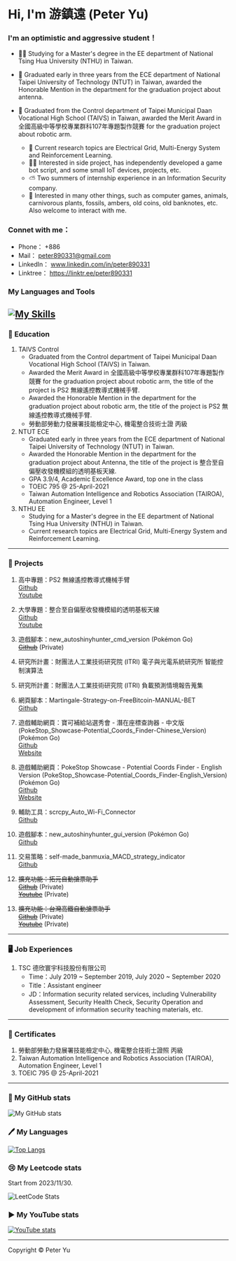 # Hi, I'm 游鎮遠 (Peter Yu)

### I'm an optimistic and aggressive student！ 

- 👨‍🎓 Studying for a Master's degree in the EE department of National Tsing Hua University (NTHU) in Taiwan.
- 🥇 Graduated early in three years from the ECE department of National Taipei University of Technology (NTUT) in Taiwan, awarded the Honorable Mention in the department for the graduation project about antenna.
- 🦾 Graduated from the Control department of Taipei Municipal Daan Vocational High School (TAIVS) in Taiwan, awarded the Merit Award in 全國高級中等學校專業群科107年專題製作競賽 for the graduation project about robotic arm.

   - 📖 Current research topics are Electrical Grid, Multi-Energy System and Reinforcement Learning.
   - 👷‍♂️ Interested in side project, has independently developed a game bot script, and some small IoT devices, projects, etc.
   - ⛅ Two summers of internship experience in an Information Security company.
   - 🐲 Interested in many other things, such as computer games, animals, carnivorous plants, fossils, ambers, old coins, old banknotes, etc. Also welcome to interact with me.

### Connet with me：
- Phone：    +886
- Mail：     peter890331@gmail.com
- LinkedIn： www.linkedin.com/in/peter890331
- Linktree： https://linktr.ee/peter890331

### My Languages and Tools
[![My Skills](https://skillicons.dev/icons?i=py,pytorch,cpp,pycharm,vscode,matlab,latex,anaconda,git,github,arduino,html,js&theme=light)](https://skillicons.dev)
---
### 🤡 Education
1. TAIVS Control
   - Graduated from the Control department of Taipei Municipal Daan Vocational High School (TAIVS) in Taiwan.
   - Awarded the Merit Award in 全國高級中等學校專業群科107年專題製作競賽 for the graduation project about robotic arm, the title of the project is PS2 無線遙控教導式機械手臂.
   - Awarded the Honorable Mention in the department for the graduation project about robotic arm, the title of the project is PS2 無線遙控教導式機械手臂.
   - 勞動部勞動力發展署技能檢定中心, 機電整合技術士證 丙級
2. NTUT ECE
   - Graduated early in three years from the ECE department of National Taipei University of Technology (NTUT) in Taiwan.
   - Awarded the Honorable Mention in the department for the graduation project about Antenna, the title of the project is 整合至自偏壓收發機模組的透明基板天線.
   - GPA 3.9/4, Academic Excellence Award, top one in the class
   - TOEIC 795 @ 25-April-2021
   - Taiwan Automation Intelligence and Robotics Association (TAIROA), Automation Engineer, Level 1    
3. NTHU EE
   - Studying for a Master's degree in the EE department of National Tsing Hua University (NTHU) in Taiwan.      
   - Current research topics are Electrical Grid, Multi-Energy System and Reinforcement Learning.
---
### 💾 Projects
1. 高中專題：PS2 無線遙控教導式機械手臂      
   [Github][1]      
   [Youtube][2]
   
   [1]: https://github.com/peter890331/PS2-Wireless-Remote-Control-Teachable-Robotic-Arm.git
   [2]: https://youtu.be/B3R5VX4Qshs
   
2. 大學專題：整合至自偏壓收發機模組的透明基板天線      
   [Github][3]      
   [Youtube][4]

   [3]: https://github.com/peter890331/Transparent-Substrate-Antennas-Integrating-to-Self-Biased-Transceiver-Modules.git    
   [4]: https://youtu.be/ptymVCwnhSs
   
3. 遊戲腳本：new_autoshinyhunter_cmd_version (Pokémon Go)      
   ~~[Github][5]~~ (Private)

   [5]: https://github.com/peter890331/new_autoshinyhunter_cmd_version
   
4. 研究所計畫：財團法人工業技術研究院 (ITRI) 電子與光電系統研究所 智能控制演算法      
5. 研究所計畫：財團法人工業技術研究院 (ITRI) 負載預測情境報告蒐集       
6. 網頁腳本：Martingale-Strategy-on-FreeBitcoin-MANUAL-BET      
   [Github][7]

   [7]: https://github.com/peter890331/Martingale-Strategy-on-FreeBitcoin-MANUAL-BET
   
7. 遊戲輔助網頁：寶可補給站選秀會 - 潛在座標查詢器 - 中文版 (PokeStop_Showcase-Potential_Coords_Finder-Chinese_Version) (Pokémon Go)      
   [Github][8]      
   [Website][9]      

   [8]: https://github.com/peter890331/PokeStop_Showcase-Potential_Coords_Finder-Chinese_Version
   [9]: https://peter890331.github.io/PokeStop_Showcase-Potential_Coords_Finder-Chinese_Version/

8. 遊戲輔助網頁：PokeStop Showcase - Potential Coords Finder - English Version (PokeStop_Showcase-Potential_Coords_Finder-English_Version) (Pokémon Go)      
   [Github][10]      
   [Website][11]      

   [10]: https://github.com/peter890331/PokeStop_Showcase-Potential_Coords_Finder-English_Version
   [11]: https://peter890331.github.io/PokeStop_Showcase-Potential_Coords_Finder-English_Version/

9. 輔助工具：scrcpy_Auto_Wi-Fi_Connector      
   [Github][12]

   [12]: https://github.com/peter890331/scrcpy_Auto_Wi-Fi_Connector
   
10. 遊戲腳本：new_autoshinyhunter_gui_version (Pokémon Go)      
    [Github][13]

   [13]: https://github.com/peter890331/new_autoshinyhunter_gui_version

11. 交易策略：self-made_banmuxia_MACD_strategy_indicator      
    [Github][14]      

    [14]: https://github.com/peter890331/self-made_banmuxia_MACD_strategy_indicator

12. ~~擴充功能：拓元自動搶票助手~~      
   ~~[Github][15]~~ (Private)      
   ~~[Youtube][16]~~ (Private)      

   [15]: https://github.com/peter890331/tixcraft-Automatic-Ticket-Snatch-Assistant
   [16]: https://www.youtube.com/watch?v=DbHHNIGr6pM&list=PLN0w7j_rRAO9X598T8Ahxqe1XsXIYu9eS
   
13. ~~擴充功能：台灣高鐵自動搶票助手~~      
   ~~[Github][17]~~ (Private)      
   ~~[Youtube][18]~~ (Private)      

   [17]: https://github.com/peter890331/TaiwanHighSpeedRail-Automatic-Ticket-Snatch-Assistant
   [18]: https://www.youtube.com/watch?v=pnutKWBLjlQ&list=PLN0w7j_rRAO9ntGRI2_61DL_pdoL_fq_N

---
### 🖥️ Job Experiences
1. TSC 德欣寰宇科技股份有限公司
   - Time：July 2019 ~ September 2019, July 2020 ~ September 2020
   - Title：Assistant engineer
   - JD：Information security related services, including Vulnerability Assessment, Security Health Check, Security Operation and development of information security teaching materials, etc.
---
### 📑 Certificates
1. 勞動部勞動力發展署技能檢定中心, 機電整合技術士證照 丙級
2. Taiwan Automation Intelligence and Robotics Association (TAIROA), Automation Engineer, Level 1
3. TOEIC 795 @ 25-April-2021

---
### 📰 My GitHub stats
![My GitHub stats](http://github-readme-stats.vercel.app/api?username=peter890331)


### 🖊️ My Languages
[![Top Langs](https://github-readme-stats.vercel.app/api/top-langs/?username=peter890331&hide_progress=true&hide=jupyter%20notebook)](https://github.com/anuraghazra/github-readme-stats)
<!--[![Top Langs](https://github-readme-stats.vercel.app/api/top-langs/?username=peter890331&hide=jupyter%20notebook)](https://github.com/anuraghazra/github-readme-stats)-->

### 😢 My Leetcode stats
Start from 2023/11/30.

![LeetCode Stats](https://leetcard.jacoblin.cool/peter890331?theme=wtf&font=Bai%20Jamjuree)

### ▶️ My YouTube stats
[![YouTube stats](https://youtube-stats-card.vercel.app/api?channelid=UC2oCjrdTp4FmuKjJ-Ej-rtA)](https://www.youtube.com/channel/UC2oCjrdTp4FmuKjJ-Ej-rtA)


---
Copyright © Peter Yu
